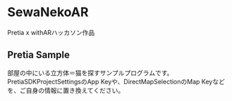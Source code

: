 # SewaNekoAR
Pretia x withARハッカソン作品

## Pretia Sample

部屋の中にいる立方体＝猫を探すサンプルプログラムです。  
PretiaSDKProjectSettingsのApp Keyや、DirectMapSelectionのMap Keyなどを、ご自身の情報に置き換えてください。